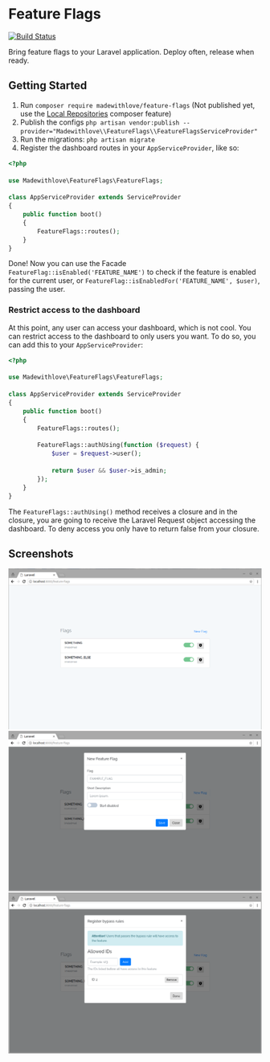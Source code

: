 # Feature Flags


<a href="https://circleci.com/gh/madewithlove/feature-flags"><img src="https://circleci.com/gh/madewithlove/feature-flags.svg?style=shield" alt="Build Status"></a>

Bring feature flags to your Laravel application. Deploy often, release when ready.

## Getting Started

1. Run `composer require madewithlove/feature-flags` (Not published yet, use the [Local Repositories](https://stackoverflow.com/questions/17426192/composer-using-a-local-repository#17428021) composer feature)
2. Publish the configs `php artisan vendor:publish --provider="Madewithlove\\FeatureFlags\\FeatureFlagsServiceProvider"`
3. Run the migrations: `php artisan migrate`
4. Register the dashboard routes in your `AppServiceProvider`, like so:

```php
<?php

use Madewithlove\FeatureFlags\FeatureFlags;

class AppServiceProvider extends ServiceProvider
{
    public function boot()
    {
        FeatureFlags::routes();
    }
}
```


Done! Now you can use the Facade `FeatureFlag::isEnabled('FEATURE_NAME')` to check if the feature is enabled for the current user, or `FeatureFlag::isEnabledFor('FEATURE_NAME', $user)`, passing the user.

### Restrict access to the dashboard

At this point, any user can access your dashboard, which is not cool. You can restrict access to the dashboard to only users you want. To do so, you can add this to your `AppServiceProvider`:

```php
<?php

use Madewithlove\FeatureFlags\FeatureFlags;

class AppServiceProvider extends ServiceProvider
{
    public function boot()
    {
        FeatureFlags::routes();
        
        FeatureFlags::authUsing(function ($request) {
            $user = $request->user();
            
            return $user && $user->is_admin;
        });
    }
}
```

The `FeatureFlags::authUsing()` method receives a closure and in the closure, you are going to receive the Laravel Request object accessing the dashboard. To deny access you only have to return false from your closure.

## Screenshots

![Dashboard](/docs/dashboard.png)
![New Flag](/docs/dashboard-new-feature-flag.png)
![Bypass Rules](/docs/dashboard-new-feature-flag-bypass.png)
